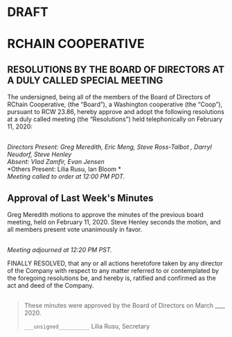 # DRAFT

# RCHAIN COOPERATIVE

## RESOLUTIONS BY THE BOARD OF DIRECTORS AT A DULY CALLED SPECIAL MEETING

The undersigned, being all of the members of the Board of Directors of RChain Cooperative, (the “Board”), a Washington cooperative (the “Coop”), pursuant to RCW 23.86, hereby approve and adopt the following resolutions at a duly called meeting (the “Resolutions”) held telephonically on February 11, 2020:

##

*Directors Present: Greg Meredith, Eric Meng, Steve Ross-Talbot , Darryl Neudorf, Steve Henley* \
*Absent: Vlad Zamfir, Evan Jensen* \
*Others Present:  Lilia Rusu, Ian Bloom * \
*Meeting called to order at 12:00 PM PDT.*

##

## Approval of Last Week's Minutes

Greg Meredith motions to approve the minutes of the previous board meeting, held on February 11, 2020. Steve Henley seconds the motion, and all members present vote unanimously in favor.

##

*Meeting adjourned at 12:20 PM PST.*

FINALLY RESOLVED, that any or all actions heretofore taken by any director of the Company with respect to any matter referred to or contemplated by the foregoing resolutions be, and hereby is, ratified and confirmed as the act and deed of the Company.

##

>These minutes were approved by the Board of Directors on March ___, 2020.
>
> `___unsigned__________`
> Lilia Rusu, Secretary
